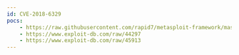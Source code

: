 ```yaml
---
id: CVE-2018-6329
pocs:
    - https://raw.githubusercontent.com/rapid7/metasploit-framework/master/modules/exploits/linux/local/ueb_bpserverd_privesc.rb
    - https://www.exploit-db.com/raw/44297
    - https://www.exploit-db.com/raw/45913
---
```

